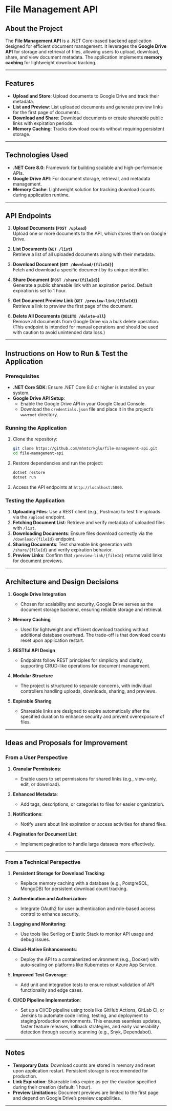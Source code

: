 # File Management API

## About the Project
The **File Management API** is a .NET Core-based backend application designed for efficient document management. It leverages the **Google Drive API** for storage and retrieval of files, allowing users to upload, download, share, and view document metadata. The application implements **memory caching** for lightweight download tracking.

---

## Features
- **Upload and Store**: Upload documents to Google Drive and track their metadata.
- **List and Preview**: List uploaded documents and generate preview links for the first page of documents.
- **Download and Share**: Download documents or create shareable public links with expiration periods.
- **Memory Caching**: Tracks download counts without requiring persistent storage.

---

## Technologies Used
- **.NET Core 8.0**: Framework for building scalable and high-performance APIs.
- **Google Drive API**: For document storage, retrieval, and metadata management.
- **Memory Cache**: Lightweight solution for tracking download counts during application runtime.

---

## API Endpoints

1. **Upload Documents (`POST /upload`)**  
   Upload one or more documents to the API, which stores them on Google Drive.

2. **List Documents (`GET /list`)**  
   Retrieve a list of all uploaded documents along with their metadata.

3. **Download Document (`GET /download/{fileId}`)**  
   Fetch and download a specific document by its unique identifier.

4. **Share Document (`POST /share/{fileId}`)**  
   Generate a public shareable link with an expiration period. Default expiration is set to 1 hour.

5. **Get Document Preview Link (`GET /preview-link/{fileId}`)**  
   Retrieve a link to preview the first page of the document.

6. **Delete All Documents (`DELETE /delete-all`)**  
   Remove all documents from Google Drive via a bulk delete operation.(This endpoint is intended for manual operations and should be used with caution to avoid unintended data loss.)

---

## Instructions on How to Run & Test the Application

### Prerequisites
- **.NET Core SDK**: Ensure .NET Core 8.0 or higher is installed on your system.
- **Google Drive API Setup**:
  - Enable the Google Drive API in your Google Cloud Console.
  - Download the `credentials.json` file and place it in the project’s `wwwroot` directory.

### Running the Application

1. Clone the repository:
   ```bash
   git clone https://github.com/mhmtcrkglu/file-management-api.git
   cd file-management-api
   ```

2. Restore dependencies and run the project:
   ```bash
   dotnet restore
   dotnet run
   ```

3. Access the API endpoints at `http://localhost:5000`.

### Testing the Application
1. **Uploading Files**: Use a REST client (e.g., Postman) to test file uploads via the `/upload` endpoint.
2. **Fetching Document List**: Retrieve and verify metadata of uploaded files with `/list`.
3. **Downloading Documents**: Ensure files download correctly via the `/download/{fileId}` endpoint.
4. **Sharing Documents**: Test shareable link generation with `/share/{fileId}` and verify expiration behavior.
5. **Preview Links**: Confirm that `/preview-link/{fileId}` returns valid links for document previews.

---

## Architecture and Design Decisions

1. **Google Drive Integration**
   - Chosen for scalability and security, Google Drive serves as the document storage backend, ensuring reliable storage and retrieval.

2. **Memory Caching**
   - Used for lightweight and efficient download tracking without additional database overhead. The trade-off is that download counts reset upon application restart.

3. **RESTful API Design**
   - Endpoints follow REST principles for simplicity and clarity, supporting CRUD-like operations for document management.

4. **Modular Structure**
   - The project is structured to separate concerns, with individual controllers handling uploads, downloads, sharing, and previews.

5. **Expirable Sharing**
   - Shareable links are designed to expire automatically after the specified duration to enhance security and prevent overexposure of files.

---

## Ideas and Proposals for Improvement

### From a User Perspective
1. **Granular Permissions**:
   - Enable users to set permissions for shared links (e.g., view-only, edit, or download).

2. **Enhanced Metadata**:
   - Add tags, descriptions, or categories to files for easier organization.

3. **Notifications**:
   - Notify users about link expiration or access activities for shared files.

4. **Pagination for Document List**:
   - Implement pagination to handle large datasets more effectively.

---

### From a Technical Perspective
1. **Persistent Storage for Download Tracking**:
   - Replace memory caching with a database (e.g., PostgreSQL, MongoDB) for persistent download count tracking.

2. **Authentication and Authorization**:
   - Integrate OAuth2 for user authentication and role-based access control to enhance security.

3. **Logging and Monitoring**:
   - Use tools like Serilog or Elastic Stack to monitor API usage and debug issues.

4. **Cloud-Native Enhancements**:
   - Deploy the API to a containerized environment (e.g., Docker) with auto-scaling on platforms like Kubernetes or Azure App Service.

5. **Improved Test Coverage**:
   - Add unit and integration tests to ensure robust validation of API functionality and edge cases.

6. **CI/CD Pipeline Implementation**:
   - Set up a CI/CD pipeline using tools like GitHub Actions, GitLab CI, or Jenkins to automate code linting, testing, and deployment to staging/production environments. This ensures seamless updates, faster feature releases, rollback strategies, and early vulnerability detection through security scanning (e.g., Snyk, Dependabot).

---

## Notes
- **Temporary Data**: Download counts are stored in memory and reset upon application restart. Persistent storage is recommended for production.
- **Link Expiration**: Shareable links expire as per the duration specified during their creation (default: 1 hour).
- **Preview Limitations**: Document previews are limited to the first page and depend on Google Drive’s preview capabilities.

---